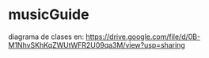 # musicGuide
diagrama de clases en: https://drive.google.com/file/d/0B-M1NhvSKhKqZWUtWFR2U09qa3M/view?usp=sharing
